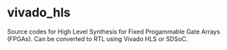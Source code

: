 # vivado_hls
Source codes for High Level Synthesis for Fixed Progammable Gate Arrays (FPGAs). Can be converted to RTL using Vivado HLS or SDSoC.
